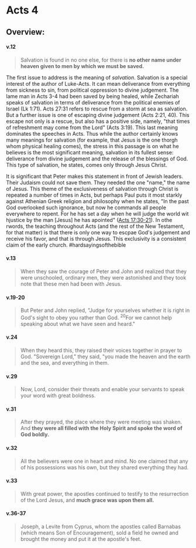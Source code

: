# Acts 4

## Overview:


#### v.12
>Salvation is found in no one else, for there is **no other name under heaven given to men by which we must be saved.**

The first issue to address is the meaning of *salvation*. Salvation is a special interest of the author of Luke-Acts. It can mean deliverance from everything from sickness to sin, from political oppression to divine judgement. The lame man in Acts 3-4 had been saved by being healed, while Zechariah speaks of salvation in terms of deliverance from the political enemies of Israel (Lk 1:71). Acts 27:31 refers to rescue from a storm at sea as salvation. But a further issue is one of escaping divine judgement (Acts 2:21, 40). This escape not only is a rescue, but also has a positive side, namely, "that times of refreshment may come from the Lord" (Acts 3:19). This last meaning dominates the speeches in Acts. Thus while the author certainly knows many meanings for salvation (for example, that Jesus is the one thorgh whom physical healing comes), the stress in this passage is on what he believes is the most significant meaning, salvation in its fullest sense: deliverance from divine judgement and the release of the blessings of God. This type of salvation, he states, comes only through Jesus Christ.

It is significant that Peter makes this statement in front of Jewish leaders. Their Judaism could not save them. They needed the one "name," the name of Jesus. This theme of the exclusiveness of salvation through Christ is repeated a number of times in Acts, but perhaps Paul puts it most starkly against Athenian Greek religion and philosophy when he states, "In the past God overlooked such ignorance, but now he commands all people everywhere to repent. For he has set a day when he will judge the world wit hjustice by the man [Jesus] he has apointed" ([Acts 17:30-21](Acts17)). In othe rwords, the teaching throughout Acts (and the rest of the New Testament, for that matter) is that there is only one way to escpae God's judgement and receive his favor, and that is through Jesus. This exclusivity is a consistent claim of the early church.
#hardsayingsofthebible 

#### v.13
>When they saw the courage of Peter and John and realized that they were unschooled, ordinary men, they were astonished and they took note that these men had been with Jesus.

#### v.19-20
>But Peter and John replied, "Judge for yourselves whether it is right in God's sight to obey you rather than God. <sup>20</sup>For we cannot help speaking about what we have seen and heard."

#### v.24
>When they heard this, they raised their voices together in prayer to God. "Sovereign Lord," they said, "you made the heaven and the earth and the sea, and everything in them.

#### v.29
>Now, Lord, consider their threats and enable your servants to speak your word with great boldness.

#### v.31
>After they prayed, the place where they were meeting was shaken. And **they were all filled with the Holy Spirit and spoke the word of God boldly.**

#### v.32
>All the believers were one in heart and mind. No one claimed that any of his possessions was his own, but they shared everything they had.

#### v.33
>With great power, the apostles continued to testify to the resurrection of the Lord Jesus, and **much grace was upon them all.**


#### v.36-37
>Joseph, a Levite from Cyprus, whom the apostles called Barnabas (which means Son of Encouragement), sold a field he owned and brought the money and put it at the apostle's feet.

